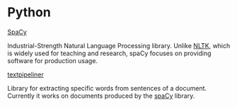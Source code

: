 # Python



[SpaCy](https://spacy.io/)

Industrial-Strength Natural Language Processing library. Unlike [NLTK](https://en.wikipedia.org/wiki/Natural_Language_Toolkit), which is widely used for teaching and research, spaCy focuses on providing software for production usage.



[textpipeliner](https://github.com/krzysiekfonal/textpipeliner)

Library for extracting specific words from sentences of a document. Currently it works on documents produced by the [spaCy](https://spacy.io/) library. 